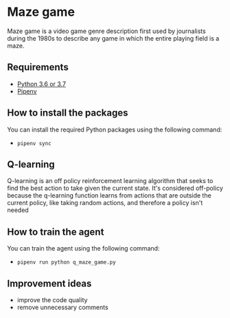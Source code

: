 # Maze game
Maze game is a video game genre description first used by journalists during the 1980s to describe any game in which the entire playing field is a maze.

## Requirements
- [Python 3.6 or 3.7](https://www.python.org/downloads/release/python-360/)
- [Pipenv](https://pypi.org/project/pipenv/)

## How to install the packages
You can install the required Python packages using the following command:
- `pipenv sync`

## Q-learning
Q-learning is an off policy reinforcement learning algorithm that seeks to find the best action to take given the current state. It's considered off-policy because the q-learning function learns from actions that are outside the current policy, like taking random actions, and therefore a policy isn't needed

## How to train the agent
You can train the agent using the following command:
- `pipenv run python q_maze_game.py`

## Improvement ideas
- improve the code quality
- remove unnecessary comments
